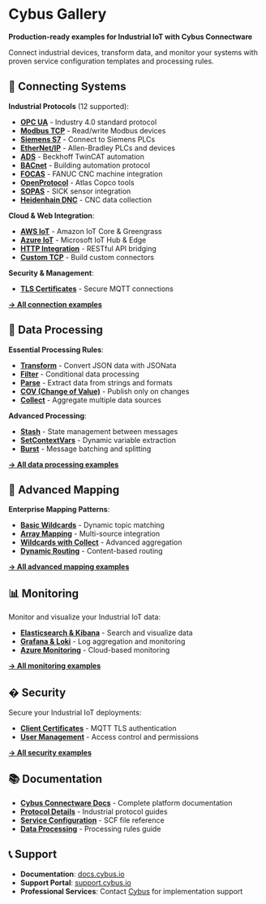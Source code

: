 # Cybus Gallery

**Production-ready examples for Industrial IoT with Cybus Connectware**

Connect industrial devices, transform data, and monitor your systems with proven service configuration templates and processing rules.

## 🔌 Connecting Systems

**Industrial Protocols** (12 supported):
- **[OPC UA](./connecting-systems/opcua/)** - Industry 4.0 standard protocol
- **[Modbus TCP](./connecting-systems/modbus/)** - Read/write Modbus devices  
- **[Siemens S7](./connecting-systems/siemens-s7/)** - Connect to Siemens PLCs
- **[EtherNet/IP](./connecting-systems/ethernetip/)** - Allen-Bradley PLCs and devices
- **[ADS](./connecting-systems/ads/)** - Beckhoff TwinCAT automation
- **[BACnet](./connecting-systems/bacnet/)** - Building automation protocol
- **[FOCAS](./connecting-systems/focas/)** - FANUC CNC machine integration
- **[OpenProtocol](./connecting-systems/openprotocol/)** - Atlas Copco tools
- **[SOPAS](./connecting-systems/sopas/)** - SICK sensor integration
- **[Heidenhain DNC](./connecting-systems/heidenhain-dnc/)** - CNC data collection

**Cloud & Web Integration**:
- **[AWS IoT](./connecting-systems/aws-iot/)** - Amazon IoT Core & Greengrass
- **[Azure IoT](./connecting-systems/azure-iot/)** - Microsoft IoT Hub & Edge
- **[HTTP Integration](./connecting-systems/http-post-mqtt/)** - RESTful API bridging
- **[Custom TCP](./connecting-systems/custom-tcp/)** - Build custom connectors

**Security & Management**:
- **[TLS Certificates](./connecting-systems/mqtt-tls-certificates/)** - Secure MQTT connections

**[→ All connection examples](./connecting-systems/)**

## 🔄 Data Processing

**Essential Processing Rules**:
- **[Transform](./data-processing/01_transform/)** - Convert JSON data with JSONata
- **[Filter](./data-processing/02_filter/)** - Conditional data processing
- **[Parse](./data-processing/03_parse/)** - Extract data from strings and formats
- **[COV (Change of Value)](./data-processing/06_cov/)** - Publish only on changes
- **[Collect](./data-processing/07_collect/)** - Aggregate multiple data sources

**Advanced Processing**:
- **[Stash](./data-processing/04_stash/)** - State management between messages
- **[SetContextVars](./data-processing/05_setContextVars/)** - Dynamic variable extraction
- **[Burst](./data-processing/08_burst/)** - Message batching and splitting

**[→ All data processing examples](./data-processing/)**

## 📡 Advanced Mapping

**Enterprise Mapping Patterns**:
- **[Basic Wildcards](./advanced-mapping/01_basic_wildcards/)** - Dynamic topic matching
- **[Array Mapping](./advanced-mapping/02_array/)** - Multi-source integration
- **[Wildcards with Collect](./advanced-mapping/03_wildcards_with_collect/)** - Advanced aggregation
- **[Dynamic Routing](./advanced-mapping/04_dynamic_publish_topic/)** - Content-based routing

**[→ All advanced mapping examples](./advanced-mapping/)**

## 📊 Monitoring

Monitor and visualize your Industrial IoT data:

- **[Elasticsearch & Kibana](./monitoring/elasticsearch/)** - Search and visualize data
- **[Grafana & Loki](./monitoring/grafana-loki/)** - Log aggregation and monitoring
- **[Azure Monitoring](./monitoring/azure-monitoring/)** - Cloud-based monitoring

**[→ All monitoring examples](./monitoring/)**

## � Security

Secure your Industrial IoT deployments:

- **[Client Certificates](./security/client-certificates-for-mqtt-over-tls/)** - MQTT TLS authentication
- **[User Management](./security/user-management/)** - Access control and permissions

**[→ All security examples](./security/)**

## 📚 Documentation

- **[Cybus Connectware Docs](https://docs.cybus.io/)** - Complete platform documentation
- **[Protocol Details](https://docs.cybus.io/documentation/industry-protocol-details)** - Industrial protocol guides
- **[Service Configuration](https://docs.cybus.io/documentation/services)** - SCF file reference
- **[Data Processing](https://docs.cybus.io/documentation/services/data-processing-rules)** - Processing rules guide

## 📞 Support

- **Documentation**: [docs.cybus.io](https://docs.cybus.io/)
- **Support Portal**: [support.cybus.io](https://support.cybus.io/)
- **Professional Services**: Contact [Cybus](https://www.cybus.io/) for implementation support